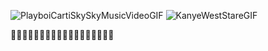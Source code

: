 ![PlayboiCartiSkySkyMusicVideoGIF](https://user-images.githubusercontent.com/71642028/182681795-733b0595-c470-4542-861f-7053401da9f2.gif)
![KanyeWestStareGIF](https://user-images.githubusercontent.com/71642028/182681853-f64d48d2-23ee-4e8d-8e09-458971e5de27.gif)


🦍🐽🐷🐵🐭🤝🗿🗿🗿🗿🗿🗿🗿🗿🗿🗿🗿🗿
